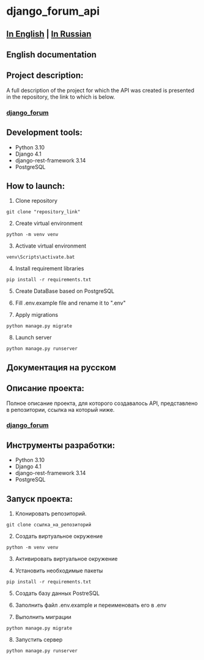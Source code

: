 # django_forum_api

## [In English](#English-documentation) | [In Russian](#Документация-на-русском)

## English documentation

## Project description:

A full description of the project for which the API was created is presented in the repository, the link to which is below.
### [django_forum](https://github.com/lidefo/django_forum)

## Development tools:

- Python 3.10
- Django 4.1
- django-rest-framework 3.14
- PostgreSQL

## How to launch:

1) Clone repository
```
git clone "repository_link"
```

2) Create virtual environment
```
python -m venv venv
```

3) Activate virtual environment
```
venv\Scripts\activate.bat
```

4) Install requirement libraries
```
pip install -r requirements.txt
```

5) Create DataBase based on PostgreSQL

6) Fill .env.example file and rename it to ".env"

7) Apply migrations
```
python manage.py migrate
```

8) Launch server
```
python manage.py runserver
```


## Документация на русском
## Описание проекта:

Полное описание проекта, для которого создавалось API, представлено в репозитории, ссылка на который ниже.
### [django_forum](https://github.com/lidefo/django_forum)

## Инструменты разработки:

- Python 3.10
- Django 4.1
- django-rest-framework 3.14
- PostgreSQL

## Запуск проекта:

1) Клонировать репозиторий.
```
git clone ссылка_на_репозиторий
```
2) Создать виртуальное окружение
```
python -m venv venv
```

3) Активировать виртуальное окружение

4) Установить необходимые пакеты
```
pip install -r requirements.txt
```

5) Создать базу данных PostreSQL

6) Заполнить файл .env.example и переименовать его в .env

7) Выполнить миграции
```
python manage.py migrate
```

8) Запустить сервер

```
python manage.py runserver
```
